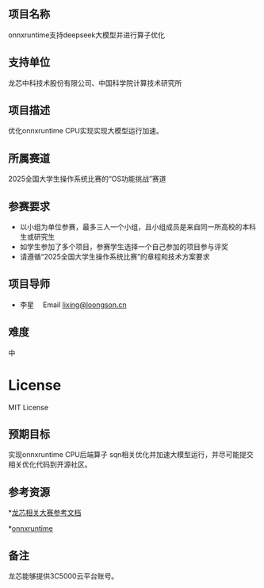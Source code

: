 ## 项目名称

onnxruntime支持deepseek大模型并进行算子优化


## 支持单位

龙芯中科技术股份有限公司、中国科学院计算技术研究所

## 项目描述

优化onnxruntime CPU实现实现大模型运行加速。

## 所属赛道

2025全国大学生操作系统比赛的“OS功能挑战”赛道

## 参赛要求

* 以小组为单位参赛，最多三人一个小组，且小组成员是来自同一所高校的本科生或研究生
* 如学生参加了多个项目，参赛学生选择一个自己参加的项目参与评奖
* 请遵循“2025全国大学生操作系统比赛”的章程和技术方案要求

## 项目导师

* 李星　 Email lixing@loongson.cn

## 难度

中

# License

MIT License

## 预期目标

实现onnxruntime CPU后端算子 sqn相关优化并加速大模型运行，并尽可能提交相关优化代码到开源社区。


## 参考资源

*[龙芯相关大赛参考文档](https://github.com/LoongsonLab/oscomp-documents)

*[onnxruntime](https://github.com/microsoft/onnxruntime.git)

## 备注

龙芯能够提供3C5000云平台账号。
